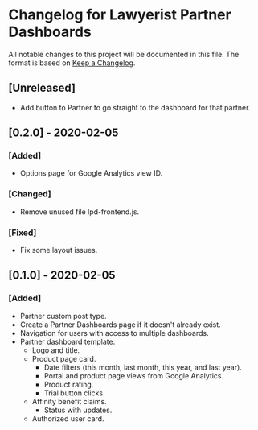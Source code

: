 # Changelog for Lawyerist Partner Dashboards

All notable changes to this project will be documented in this file. The format is based on [Keep a Changelog](https://keepachangelog.com/en/1.0.0/).

## [Unreleased]
- Add button to Partner to go straight to the dashboard for that partner.

## [0.2.0] - 2020-02-05

### [Added]
- Options page for Google Analytics view ID.

### [Changed]
- Remove unused file lpd-frontend.js.

### [Fixed]
- Fix some layout issues.

## [0.1.0] - 2020-02-05

### [Added]
- Partner custom post type.
- Create a Partner Dashboards page if it doesn't already exist.
- Navigation for users with access to multiple dashboards.
- Partner dashboard template.
  - Logo and title.
  - Product page card.
    - Date filters (this month, last month, this year, and last year).
    - Portal and product page views from Google Analytics.
    - Product rating.
    - Trial button clicks.
  - Affinity benefit claims.
    - Status with updates.
  - Authorized user card.
